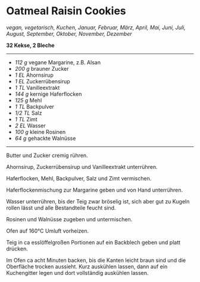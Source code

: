 # Oatmeal Raisin Cookies

*vegan, vegetarisch, Kuchen, Januar, Februar, März, April, Mai, Juni, Juli, August, September, Oktober, November, Dezember*

**32 Kekse, 2 Bleche**

---

- *112 g* vegane Margarine, z.B. Alsan
- *200 g* brauner Zucker
- *1 EL* Ahornsirup
- *1 EL* Zuckerrübensirup
- *1 TL* Vanilleextrakt
- *144 g* kernige Haferflocken
- *125 g* Mehl
- *1 TL* Backpulver
- *1/2 TL* Salz
- *1 TL* Zimt
- *2 EL* Wasser
- *100 g* kleine Rosinen
- *64 g* gehackte Walnüsse

---

Butter und Zucker cremig rühren. 

Ahornsirup, Zuckerrübensirup und Vanilleextrakt unterrühren.

Haferflocken, Mehl, Backpulver, Salz und Zimt vermischen.

Haferflockenmischung zur Margarine geben und von Hand unterrühren.

Wasser unterrühren, bis der Teig zwar bröselig ist, sich aber gut zu Kugeln rollen lässt und alle Bestandteile feucht sind.

Rosinen und Walnüsse zugeben und untermischen.

Ofen auf 160°C Umluft vorheizen.

Teig in ca esslöffelgroßen Portionen auf ein Backblech geben und platt drücken.

Im Ofen ca acht Minuten backen, bis die Kanten leicht braun sind und die Oberfläche trocken aussieht. Kurz auskühlen lassen, dann auf ein Kuchengitter legen und dort vollständig auskühlen lassen.

